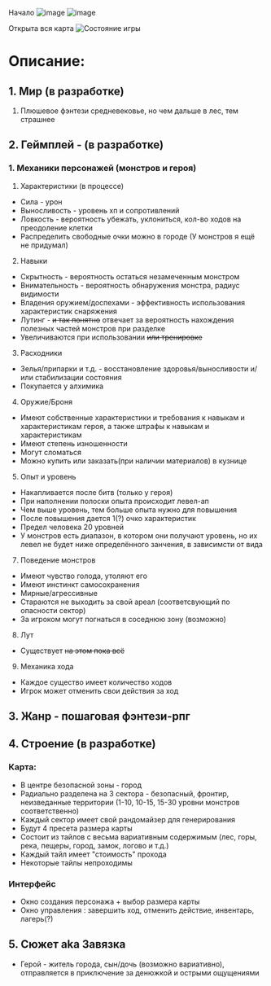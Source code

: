 Начало
![image](https://user-images.githubusercontent.com/81422717/117157323-f2528400-add7-11eb-83b1-4b77c3ee0473.png)
![image](https://user-images.githubusercontent.com/81422717/117157718-42c9e180-add8-11eb-9d2d-156ec023d6fc.png)

Открыта вся карта
![Состояние игры](https://user-images.githubusercontent.com/81422717/117157214-d7800f80-add7-11eb-9a43-6be8a5431344.png)

# Описание:
## 1. Мир (в разработке)
1. Плюшевое фэнтези средневековье, но чем дальше в лес, тем страшнее
## 2. Геймплей - (в разработке)
### 1. Механики персонажей (монстров и героя)
1. Характеристики (в процессе)
* Сила - урон
* Выносливость - уровень хп и сопротивлений
* Ловкость - вероятность убежать, уклониться, кол-во ходов на преодоление клетки 
* Распределить свободные очки можно в городе (У монстров я ещё не придумал)
2. Навыки
* Скрытность - вероятность остаться незамеченным монстром
* Внимательность - вероятность обнаружения монстра, радиус видимости
* Владения оружием/доспехами - эффективность использования характеристик снаряжения
* Лутинг - ~~и так понятно~~ отвечает за вероятность нахождения полезных частей монстров при разделке
* Увеличиваются при использовании ~~или тренировке~~
3. Расходники
* Зелья/припарки и т.д. - восстановление здоровья/выносливости и/или стабилизации состояния
* Покупается у алхимика  
4. Оружие/Броня
* Имеют собственные характеристики и требования к навыкам и характеристикам героя, а также штрафы к навыкам и характеристикам
* Имеют степень изношенности
* Могут сломаться
* Можно купить или заказать(при наличии материалов) в кузнице
5. Опыт и уровень
* Накапливается после битв (только у героя)
* При наполнении полоски опыта происходит левел-ап
* Чем выше уровень, тем больше опыта нужно для повышения
* После повышения дается 1(?) очко характеристик
* Предел человека 20 уровней
* У монстров есть диапазон, в котором они получают уровень, но их левел не будет ниже определённого занчения, в зависимсти от вида
7. Поведение монстров
* Имеют чувство голода, утоляют его
* Имеют инстинкт самосохранения
* Мирные/агрессивные
* Стараются не выходить за свой ареал (соответсвующий по опасности сектор)
* За игроком могут погнаться в соседнюю зону (возможно)
8. Лут
* Существует ~~на этом пока всё~~
9. Механика хода
* Каждое существо имеет количество ходов
* Игрок может отменить свои действия за ход
## 3. Жанр - пошаговая фэнтези-рпг
## 4. Строение (в разработке)
### Карта: 
* В центре безопасной зоны - город
* Радиально разделена на 3 сектора - безопасный, фронтир, неизведанные территории (1-10, 10-15, 15-30 уровни монстров соответственно)
* Каждый сектор имеет свой рандомайзер для генерирования
* Будут 4 пресета размера карты
* Состоит из тайлов с весьма вариативным содержимым (лес, горы, река, пещеры, город, замок, логово и т.д.) 
* Каждый тайл имеет "стоимость" прохода
* Некоторые тайлы непроходимы
### Интерфейс
* Окно создания персонажа + выбор размера карты
* Окно управления : завершить ход, отменить действие, инвентарь, лагерь(?)
## 5. Сюжет aka Завязка
* Герой - житель города, сын/дочь (возможно вариативно), отправляется в приключение за денюжкой и острыми ощущениями
